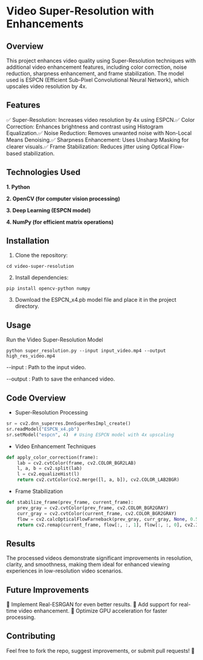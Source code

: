 # Video Super-Resolution with Enhancements

## Overview

This project enhances video quality using Super-Resolution techniques with additional video enhancement features, including color correction, noise reduction, sharpness enhancement, and frame stabilization. The model used is ESPCN (Efficient Sub-Pixel Convolutional Neural Network), which upscales video resolution by 4x.

## Features

✅ Super-Resolution: Increases video resolution by 4x using ESPCN.✅ Color Correction: Enhances brightness and contrast using Histogram Equalization.✅ Noise Reduction: Removes unwanted noise with Non-Local Means Denoising.✅ Sharpness Enhancement: Uses Unsharp Masking for clearer visuals.✅ Frame Stabilization: Reduces jitter using Optical Flow-based stabilization.

## Technologies Used

**1. Python**

**2. OpenCV (for computer vision processing)**

**3. Deep Learning (ESPCN model)**

**4. NumPy (for efficient matrix operations)**

## Installation

1. Clone the repository:

```git clone https://github.com/yourusername/video-super-resolution.git
cd video-super-resolution
```
2. Install dependencies:
```
pip install opencv-python numpy
```
3. Download the ESPCN_x4.pb model file and place it in the project directory.

## Usage

Run the Video Super-Resolution Model

```
python super_resolution.py --input input_video.mp4 --output high_res_video.mp4
```
--input : Path to the input video.

--output : Path to save the enhanced video.

## Code Overview

* Super-Resolution Processing
```py
sr = cv2.dnn_superres.DnnSuperResImpl_create()
sr.readModel("ESPCN_x4.pb")
sr.setModel("espcn", 4)  # Using ESPCN model with 4x upscaling
```
* Video Enhancement Techniques
```py
def apply_color_correction(frame):
    lab = cv2.cvtColor(frame, cv2.COLOR_BGR2LAB)
    l, a, b = cv2.split(lab)
    l = cv2.equalizeHist(l)
    return cv2.cvtColor(cv2.merge([l, a, b]), cv2.COLOR_LAB2BGR)
```
* Frame Stabilization
```py
def stabilize_frame(prev_frame, current_frame):
    prev_gray = cv2.cvtColor(prev_frame, cv2.COLOR_BGR2GRAY)
    curr_gray = cv2.cvtColor(current_frame, cv2.COLOR_BGR2GRAY)
    flow = cv2.calcOpticalFlowFarneback(prev_gray, curr_gray, None, 0.5, 3, 15, 3, 5, 1.2, 0)
    return cv2.remap(current_frame, flow[:, :, 1], flow[:, :, 0], cv2.INTER_LINEAR)
```
## Results

The processed videos demonstrate significant improvements in resolution, clarity, and smoothness, making them ideal for enhanced viewing experiences in low-resolution video scenarios.

## Future Improvements

🔹 Implement Real-ESRGAN for even better results.
🔹 Add support for real-time video enhancement.
🔹 Optimize GPU acceleration for faster processing.

## Contributing

Feel free to fork the repo, suggest improvements, or submit pull requests! 🚀
